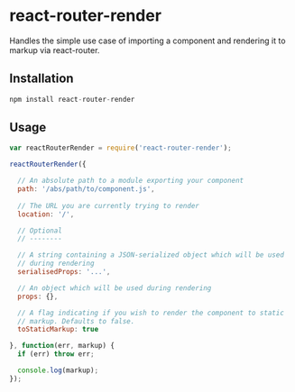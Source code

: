 react-router-render
============

Handles the simple use case of importing a component and rendering it to markup via react-router.


Installation
------------

```javascript
npm install react-router-render
```


Usage
-----

```javascript
var reactRouterRender = require('react-router-render');

reactRouterRender({

  // An absolute path to a module exporting your component
  path: '/abs/path/to/component.js',
  
  // The URL you are currently trying to render
  location: '/',

  // Optional
  // --------

  // A string containing a JSON-serialized object which will be used
  // during rendering
  serialisedProps: '...',

  // An object which will be used during rendering
  props: {},

  // A flag indicating if you wish to render the component to static
  // markup. Defaults to false.
  toStaticMarkup: true

}, function(err, markup) {
  if (err) throw err;

  console.log(markup);
});
```
